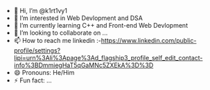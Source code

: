 - 👋 Hi, I’m @k1rt1vy1
- 👀 I’m interested in Web Devlopment and DSA
- 🌱 I’m currently learning C++ and Front-end Web Devlopment
- 💞️ I’m looking to collaborate on ...
- 📫 How to reach me linkedin :-https://www.linkedin.com/public-profile/settings?lipi=urn%3Ali%3Apage%3Ad_flagship3_profile_self_edit_contact-info%3BDmmiegHaT5qGaMNc5ZXEkA%3D%3D
- 😄 Pronouns: He/Him
- ⚡ Fun fact: ...

<!---
k1rt1vy1/k1rt1vy1 is a ✨ special ✨ repository because its `README.md` (this file) appears on your GitHub profile.
You can click the Preview link to take a look at your changes.
--->
